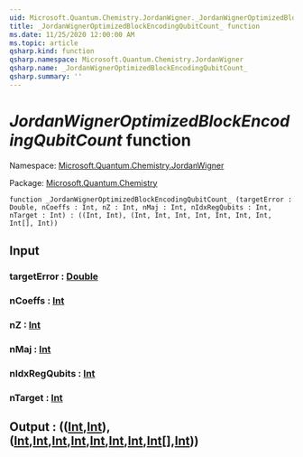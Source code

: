```yaml
---
uid: Microsoft.Quantum.Chemistry.JordanWigner._JordanWignerOptimizedBlockEncodingQubitCount_
title: _JordanWignerOptimizedBlockEncodingQubitCount_ function
ms.date: 11/25/2020 12:00:00 AM
ms.topic: article
qsharp.kind: function
qsharp.namespace: Microsoft.Quantum.Chemistry.JordanWigner
qsharp.name: _JordanWignerOptimizedBlockEncodingQubitCount_
qsharp.summary: ''
---
```


# _JordanWignerOptimizedBlockEncodingQubitCount_ function

Namespace: [Microsoft.Quantum.Chemistry.JordanWigner](xref:Microsoft.Quantum.Chemistry.JordanWigner)

Package: [Microsoft.Quantum.Chemistry](https://nuget.org/packages/Microsoft.Quantum.Chemistry)




```qsharp
function _JordanWignerOptimizedBlockEncodingQubitCount_ (targetError : Double, nCoeffs : Int, nZ : Int, nMaj : Int, nIdxRegQubits : Int, nTarget : Int) : ((Int, Int), (Int, Int, Int, Int, Int, Int, Int, Int[], Int))
```


## Input

### targetError : [Double](xref:microsoft.quantum.user-guide.language.types)




### nCoeffs : [Int](xref:microsoft.quantum.user-guide.language.types)




### nZ : [Int](xref:microsoft.quantum.user-guide.language.types)




### nMaj : [Int](xref:microsoft.quantum.user-guide.language.types)




### nIdxRegQubits : [Int](xref:microsoft.quantum.user-guide.language.types)




### nTarget : [Int](xref:microsoft.quantum.user-guide.language.types)





## Output : (([Int](xref:microsoft.quantum.user-guide.language.types),[Int](xref:microsoft.quantum.user-guide.language.types)),([Int](xref:microsoft.quantum.user-guide.language.types),[Int](xref:microsoft.quantum.user-guide.language.types),[Int](xref:microsoft.quantum.user-guide.language.types),[Int](xref:microsoft.quantum.user-guide.language.types),[Int](xref:microsoft.quantum.user-guide.language.types),[Int](xref:microsoft.quantum.user-guide.language.types),[Int](xref:microsoft.quantum.user-guide.language.types),[Int](xref:microsoft.quantum.user-guide.language.types)[],[Int](xref:microsoft.quantum.user-guide.language.types)))

